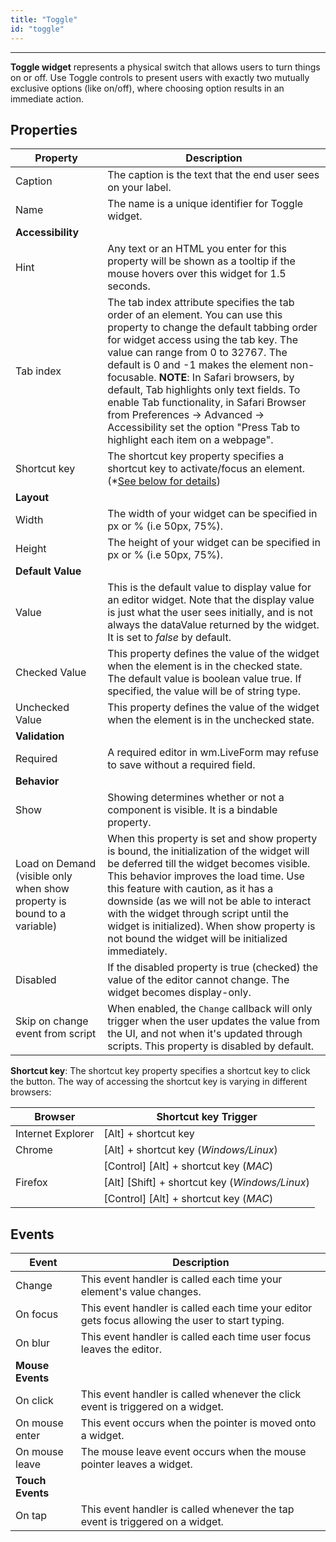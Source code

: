 ```yaml
---
title: "Toggle"
id: "toggle"
---
```

--- 
**Toggle widget** represents a physical switch that allows users to turn things on or off. Use Toggle controls to present users with exactly two mutually exclusive options (like on/off), where choosing option results in an immediate action.

## Properties

| **Property** | **Description** |
| --- | --- |
| Caption | The caption is the text that the end user sees on your label. |
| Name | The name is a unique identifier for Toggle widget. |
| **Accessibility** |
| Hint | Any text or an HTML you enter for this property will be shown as a tooltip if the mouse hovers over this widget for 1.5 seconds. |
| Tab index | The tab index attribute specifies the tab order of an element. You can use this property to change the default tabbing order for widget access using the tab key. The value can range from 0 to 32767. The default is 0 and -1 makes the element non-focusable.    **NOTE**: In Safari browsers, by default, Tab highlights only text fields. To enable Tab functionality, in Safari Browser from Preferences -> Advanced -> Accessibility set the option "Press Tab to highlight each item on a webpage". |
| Shortcut key | The shortcut key property specifies a shortcut key to activate/focus an element. (*[See below for details](#shortcut)) |
| **Layout** |
| Width | The width of your widget can be specified in px or % (i.e 50px, 75%). |
| Height | The height of your widget can be specified in px or % (i.e 50px, 75%). |
| **Default Value** |
| Value | This is the default value to display value for an editor widget. Note that the display value is just what the user sees initially, and is not always the dataValue returned by the widget. It is set to _false_ by default. |
| Checked Value | This property defines the value of the widget when the element is in the checked state. The default value is boolean value true. If specified, the value will be of string type. |
| Unchecked Value | This property defines the value of the widget when the element is in the unchecked state. |
| **Validation** |
| Required | A required editor in wm.LiveForm may refuse to save without a required field. |
| **Behavior** |
| Show | Showing determines whether or not a component is visible. It is a bindable property. |
| Load on Demand (visible only when show property is bound to a variable) | When this property is set and show property is bound, the initialization of the widget will be deferred till the widget becomes visible. This behavior improves the load time. Use this feature with caution, as it has a downside (as we will not be able to interact with the widget through script until the widget is initialized). When show property is not bound the widget will be initialized immediately. |
| Disabled | If the disabled property is true (checked) the value of the editor cannot change. The widget becomes display-only. |
| Skip on change event from script | When enabled, the `Change` callback will only trigger when the user updates the value from the UI, and not when it's updated through scripts. This property is disabled by default. |

**Shortcut key**: The shortcut key property specifies a shortcut key to click the button. The way of accessing the shortcut key is varying in different browsers:

| Browser | Shortcut key Trigger |
| --- | --- |
| Internet Explorer | [Alt] + shortcut key |
| Chrome | [Alt] + shortcut key (_Windows/Linux_) |
|  | [Control] [Alt] + shortcut key (_MAC_) |
| Firefox | [Alt] [Shift] + shortcut key (_Windows/Linux_) |
|  | [Control] [Alt] + shortcut key (_MAC_) |

## Events

| **Event** | **Description** |
| --- | --- |
| Change | This event handler is called each time your element's value changes. |
| On focus | This event handler is called each time your editor gets focus allowing the user to start typing. |
| On blur | This event handler is called each time user focus leaves the editor. |
| **Mouse Events** |
| On click | This event handler is called whenever the click event is triggered on a widget. |
| On mouse enter | This event occurs when the pointer is moved onto a widget. |
| On mouse leave | The mouse leave event occurs when the mouse pointer leaves a widget. |
| **Touch Events** |
| On tap | This event handler is called whenever the tap event is triggered on a widget. |

